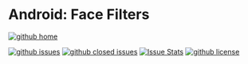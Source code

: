 # Android: Face Filters

[![github home](https://img.shields.io/badge/gaetanozappi-android--face--filters-blue.svg?style=flat)](https://github.com/gaetanozappi/android-face-filters)

[![github issues](https://img.shields.io/github/issues/gaetanozappi/Android-face-filters.svg?style=flat)](https://github.com/gaetanozappi/Android-face-filters/issues)
[![github closed issues](https://img.shields.io/github/issues-closed/gaetanozappi/Android-face-filters.svg?style=flat&colorB=44cc11)](https://github.com/gaetanozappi/Android-face-filters/issues?q=is%3Aissue+is%3Aclosed)
[![Issue Stats](https://img.shields.io/issuestats/i/github/gaetanozappi/Android-face-filters.svg?style=flat&colorB=44cc11)](http://github.com/gaetanozappi/Android-face-filters/issues)
[![github license](https://img.shields.io/github/license/gaetanozappi/Android-face-filters.svg)]()


